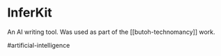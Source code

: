 # InferKit

An AI writing tool. Was used as part of the [[butoh-technomancy]] work.

#artificial-intelligence 